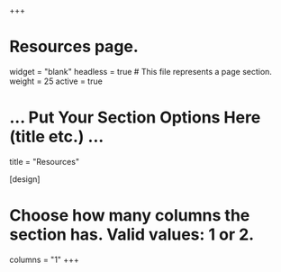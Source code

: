 +++
# Resources page.
widget = "blank"
headless = true  # This file represents a page section.
weight = 25
active = true

# ... Put Your Section Options Here (title etc.) ...
title = "Resources"

[design]
  # Choose how many columns the section has. Valid values: 1 or 2.
  columns = "1"
+++


